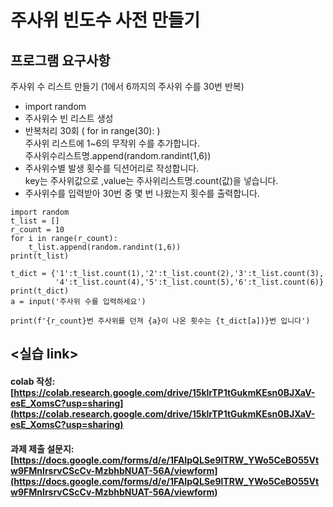 # 주사위 빈도수 사전 만들기

## 프로그램 요구사항
주사위 수 리스트 만들기 (1에서 6까지의 주사위 수를 30번 반복) 
* import random  
* 주사위수 빈 리스트 생성  
* 반복처리 30회 ( for in range(30): )  
주사위 리스트에 1~6의 무작위 수를 추가합니다.    
주사위수리스트명.append(random.randint(1,6))    
* 주사위수별 발생 횟수를 딕션어리로 작성합니다.     
key는 주사위값으로 ,value는 주사위리스트명.count(값)을 넣습니다.    
* 주사위수를 입력받아 30번 중 몇 번 나왔는지 횟수를 출력합니다.  


```
import random
t_list = []
r_count = 10
for i in range(r_count):
    t_list.append(random.randint(1,6))
print(t_list)

t_dict = {'1':t_list.count(1),'2':t_list.count(2),'3':t_list.count(3),
          '4':t_list.count(4),'5':t_list.count(5),'6':t_list.count(6)}
print(t_dict)
a = input('주사위 수를 입력하세요')

print(f'{r_count}번 주사위를 던져 {a}이 나온 횟수는 {t_dict[a])}번 입니다')
```
## <실습 link>
#### colab 작성: [https://colab.research.google.com/drive/15klrTP1tGukmKEsn0BJXaV-esE_XomsC?usp=sharing](https://colab.research.google.com/drive/15klrTP1tGukmKEsn0BJXaV-esE_XomsC?usp=sharing)  
#### 과제 제출 설문지: [https://docs.google.com/forms/d/e/1FAIpQLSe9lTRW_YWo5CeBO55Vtw9FMnIrsrvCScCv-MzbhbNUAT-56A/viewform](https://docs.google.com/forms/d/e/1FAIpQLSe9lTRW_YWo5CeBO55Vtw9FMnIrsrvCScCv-MzbhbNUAT-56A/viewform)

